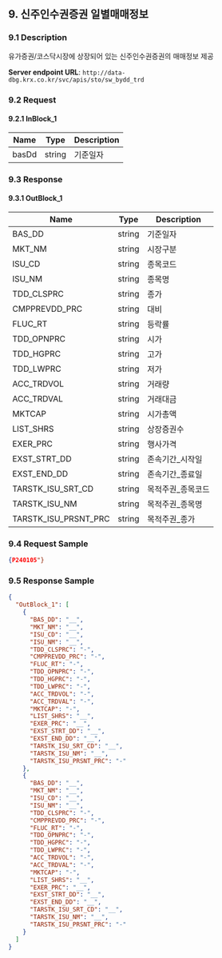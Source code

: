## 9. 신주인수권증권 일별매매정보

### 9.1 Description
유가증권/코스닥시장에 상장되어 있는 신주인수권증권의 매매정보 제공

**Server endpoint URL**: `http://data-dbg.krx.co.kr/svc/apis/sto/sw_bydd_trd`

### 9.2 Request

#### 9.2.1 InBlock_1
| Name   | Type   | Description |
|--------|--------|-------------|
| basDd  | string | 기준일자    |

### 9.3 Response

#### 9.3.1 OutBlock_1
| Name                  | Type   | Description            |
|-----------------------|--------|------------------------|
| BAS_DD                | string | 기준일자               |
| MKT_NM                | string | 시장구분               |
| ISU_CD                | string | 종목코드               |
| ISU_NM                | string | 종목명                 |
| TDD_CLSPRC            | string | 종가                   |
| CMPPREVDD_PRC         | string | 대비                   |
| FLUC_RT               | string | 등락률                 |
| TDD_OPNPRC            | string | 시가                   |
| TDD_HGPRC             | string | 고가                   |
| TDD_LWPRC             | string | 저가                   |
| ACC_TRDVOL            | string | 거래량                 |
| ACC_TRDVAL            | string | 거래대금               |
| MKTCAP                | string | 시가총액               |
| LIST_SHRS             | string | 상장증권수             |
| EXER_PRC              | string | 행사가격               |
| EXST_STRT_DD          | string | 존속기간_시작일        |
| EXST_END_DD           | string | 존속기간_종료일        |
| TARSTK_ISU_SRT_CD     | string | 목적주권_종목코드      |
| TARSTK_ISU_NM         | string | 목적주권_종목명        |
| TARSTK_ISU_PRSNT_PRC  | string | 목적주권_종가          |

### 9.4 Request Sample
```json
{P240105"}
```

### 9.5 Response Sample
```json
{
  "OutBlock_1": [
    {
      "BAS_DD": "__",
      "MKT_NM": "__",
      "ISU_CD": "__",
      "ISU_NM": "__",
      "TDD_CLSPRC": "-",
      "CMPPREVDD_PRC": "-",
      "FLUC_RT": "-",
      "TDD_OPNPRC": "-",
      "TDD_HGPRC": "-",
      "TDD_LWPRC": "-",
      "ACC_TRDVOL": "-",
      "ACC_TRDVAL": "-",
      "MKTCAP": "-",
      "LIST_SHRS": "__",
      "EXER_PRC": "__",
      "EXST_STRT_DD": "__",
      "EXST_END_DD": "__",
      "TARSTK_ISU_SRT_CD": "__",
      "TARSTK_ISU_NM": "__",
      "TARSTK_ISU_PRSNT_PRC": "-"
    },
    {
      "BAS_DD": "__",
      "MKT_NM": "__",
      "ISU_CD": "__",
      "ISU_NM": "__",
      "TDD_CLSPRC": "-",
      "CMPPREVDD_PRC": "-",
      "FLUC_RT": "-",
      "TDD_OPNPRC": "-",
      "TDD_HGPRC": "-",
      "TDD_LWPRC": "-",
      "ACC_TRDVOL": "-",
      "ACC_TRDVAL": "-",
      "MKTCAP": "-",
      "LIST_SHRS": "__",
      "EXER_PRC": "__",
      "EXST_STRT_DD": "__",
      "EXST_END_DD": "__",
      "TARSTK_ISU_SRT_CD": "__",
      "TARSTK_ISU_NM": "__",
      "TARSTK_ISU_PRSNT_PRC": "-"
    }
  ]
}
```
